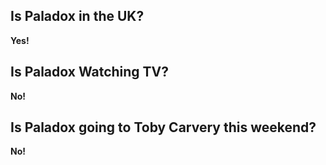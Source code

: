 ## Is Paladox in the UK?

**Yes!**

## Is Paladox Watching TV?

**No!**

## Is Paladox going to Toby Carvery this weekend?

**No!**
